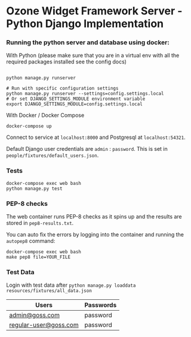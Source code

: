 # Ozone Widget Framework Server - Python Django Implementation

### Running the python server and database using docker:

With Python (please make sure that you are in a virtual env with all the required packages installed see the config docs)
```python3

python manage.py runserver

# Run with specific configuration settings
python manage.py runserver --settings=config.settings.local
# Or set DJANGO_SETTINGS_MODULE environment variable
export DJANGO_SETTINGS_MODULE=config.settings.local

```

With Docker / Docker Compose
```
docker-compose up
```

Connect to service at `localhost:8000` and Postgresql at `localhost:54321`.

Default Django user credentials are `admin` : `password`.
This is set in `people/fixtures/default_users.json`.

### Tests
```
docker-compose exec web bash
python manage.py test
```

### PEP-8 checks
The web container runs PEP-8 checks as it spins up and the results are stored in `pep8-results.txt`.

You can auto fix the errors by logging into the container and running the `autopep8` command:
```
docker-compose exec web bash
make pep8 file=YOUR_FILE
```


### Test Data

Login with test data after `python manage.py loaddata resources/fixtures/all_data.json `

| Users | Passwords |
|---|---|
| admin@goss.com | password |
| regular-user@goss.com | password |

